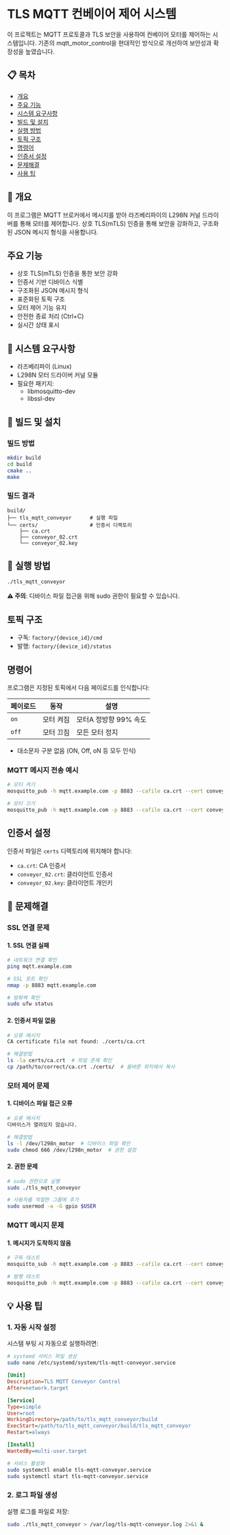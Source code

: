 # TLS MQTT 컨베이어 제어 시스템

이 프로젝트는 MQTT 프로토콜과 TLS 보안을 사용하여 컨베이어 모터를 제어하는 시스템입니다.
기존의 mqtt_motor_control을 현대적인 방식으로 개선하여 보안성과 확장성을 높였습니다.

## 📋 목차

- [개요](#개요)
- [주요 기능](#주요-기능)
- [시스템 요구사항](#시스템-요구사항)
- [빌드 및 설치](#빌드-및-설치)
- [실행 방법](#실행-방법)
- [토픽 구조](#토픽-구조)
- [명령어](#명령어)
- [인증서 설정](#인증서-설정)
- [문제해결](#문제해결)
- [사용 팁](#사용-팁)

## 📖 개요

이 프로그램은 MQTT 브로커에서 메시지를 받아 라즈베리파이의 L298N 커널 드라이버를 통해 모터를 제어합니다. 
상호 TLS(mTLS) 인증을 통해 보안을 강화하고, 구조화된 JSON 메시지 형식을 사용합니다.

## 주요 기능

- 상호 TLS(mTLS) 인증을 통한 보안 강화
- 인증서 기반 디바이스 식별
- 구조화된 JSON 메시지 형식
- 표준화된 토픽 구조
- 모터 제어 기능 유지
- 안전한 종료 처리 (Ctrl+C)
- 실시간 상태 표시

## 🔧 시스템 요구사항

- 라즈베리파이 (Linux)
- L298N 모터 드라이버 커널 모듈
- 필요한 패키지:
  - libmosquitto-dev
  - libssl-dev

## 💾 빌드 및 설치

### 빌드 방법

```bash
mkdir build
cd build
cmake ..
make
```

### 빌드 결과
```
build/
├── tls_mqtt_conveyor      # 실행 파일
└── certs/                 # 인증서 디렉토리
    ├── ca.crt
    ├── conveyor_02.crt
    └── conveyor_02.key
```

## 🚀 실행 방법

```bash
./tls_mqtt_conveyor
```

**⚠️ 주의**: 디바이스 파일 접근을 위해 sudo 권한이 필요할 수 있습니다.

## 토픽 구조

- 구독: `factory/{device_id}/cmd`
- 발행: `factory/{device_id}/status`

## 명령어

프로그램은 지정된 토픽에서 다음 페이로드를 인식합니다:

| 페이로드 | 동작 | 설명 |
|---------|------|------|
| `on` | 모터 켜짐 | 모터A 정방향 99% 속도 |
| `off` | 모터 끄짐 | 모든 모터 정지 |

* 대소문자 구분 없음 (ON, Off, oN 등 모두 인식)

### MQTT 메시지 전송 예시

```bash
# 모터 켜기
mosquitto_pub -h mqtt.example.com -p 8883 --cafile ca.crt --cert conveyor_02.crt --key conveyor_02.key -t "factory/conveyor_02/cmd" -m "on"

# 모터 끄기
mosquitto_pub -h mqtt.example.com -p 8883 --cafile ca.crt --cert conveyor_02.crt --key conveyor_02.key -t "factory/conveyor_02/cmd" -m "off"
```

## 인증서 설정

인증서 파일은 `certs` 디렉토리에 위치해야 합니다:
- `ca.crt`: CA 인증서
- `conveyor_02.crt`: 클라이언트 인증서
- `conveyor_02.key`: 클라이언트 개인키

## 🔧 문제해결

### SSL 연결 문제

#### 1. SSL 연결 실패
```bash
# 네트워크 연결 확인
ping mqtt.example.com

# SSL 포트 확인
nmap -p 8883 mqtt.example.com

# 방화벽 확인
sudo ufw status
```

#### 2. 인증서 파일 없음
```bash
# 오류 메시지
CA certificate file not found: ./certs/ca.crt

# 해결방법
ls -la certs/ca.crt  # 파일 존재 확인
cp /path/to/correct/ca.crt ./certs/  # 올바른 위치에서 복사
```

### 모터 제어 문제

#### 1. 디바이스 파일 접근 오류
```bash
# 오류 메시지
디바이스가 열려있지 않습니다.

# 해결방법
ls -l /dev/l298n_motor  # 디바이스 파일 확인
sudo chmod 666 /dev/l298n_motor  # 권한 설정
```

#### 2. 권한 문제
```bash
# sudo 권한으로 실행
sudo ./tls_mqtt_conveyor

# 사용자를 적절한 그룹에 추가
sudo usermod -a -G gpio $USER
```

### MQTT 메시지 문제

#### 1. 메시지가 도착하지 않음
```bash
# 구독 테스트
mosquitto_sub -h mqtt.example.com -p 8883 --cafile ca.crt --cert conveyor_02.crt --key conveyor_02.key -t "factory/conveyor_02/cmd"

# 발행 테스트
mosquitto_pub -h mqtt.example.com -p 8883 --cafile ca.crt --cert conveyor_02.crt --key conveyor_02.key -t "factory/conveyor_02/cmd" -m "test"
```

## 💡 사용 팁

### 1. 자동 시작 설정
시스템 부팅 시 자동으로 실행하려면:
```bash
# systemd 서비스 파일 생성
sudo nano /etc/systemd/system/tls-mqtt-conveyor.service
```

```ini
[Unit]
Description=TLS MQTT Conveyor Control
After=network.target

[Service]
Type=simple
User=root
WorkingDirectory=/path/to/tls_mqtt_conveyor/build
ExecStart=/path/to/tls_mqtt_conveyor/build/tls_mqtt_conveyor
Restart=always

[Install]
WantedBy=multi-user.target
```

```bash
# 서비스 활성화
sudo systemctl enable tls-mqtt-conveyor.service
sudo systemctl start tls-mqtt-conveyor.service
```

### 2. 로그 파일 생성
실행 로그를 파일로 저장:
```bash
sudo ./tls_mqtt_conveyor > /var/log/tls-mqtt-conveyor.log 2>&1 &
```
